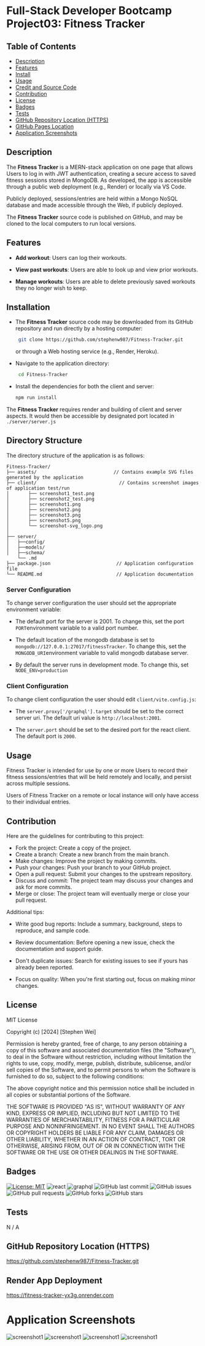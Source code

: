 # Full-Stack Developer Bootcamp Project03: Fitness Tracker

## Table of Contents

- [Description](#description)
- [Features](#features)
- [Install](#install)
- [Usage](#usage)
- [Credit and Source Code](#credits-and-code-source)
- [Contribution](#contribution)
- [License](#license)
- [Badges](#badges)
- [Tests](#tests)
- [GitHub Repository Location (HTTPS)](#github-repository-location-https)
- [GitHub Pages Location](#github-pages-location)
- [Application Screenshots](#application-screenshots) 

## Description

The **Fitness Tracker** is a MERN-stack application on one page that allows Users to log in with JWT authentication, creating a secure access to saved fitness sessions stored in MongoDB. As developed, the app is accessible through a public web deployment (e.g., Render) or locally via VS Code.

Publicly deployed, sessions/entries are held within a Mongo NoSQL database and made accessible through the Web, if publicly deployed.

The **Fitness Tracker** source code is published on GitHub, and may be cloned to the local computers to run local versions.


## Features

- **Add workout**: Users can log their workouts.

- **View past workouts**: Users are able to look up and view prior workouts.

- **Manage workouts**: Users are able to delete previously saved workouts they no longer wish to keep. 


## Installation

- The **Fitness Tracker** source code may be downloaded from its GitHub repository and run directly by a hosting computer: 

  ```sh
   git clone https://github.com/stephenw987/Fitness-Tracker.git
   ```
  or through a Web hosting service (e.g., Render, Heroku).

- Navigate to the application directory:
  ```sh
   cd Fitness-Tracker
   ```
- Install the dependencies for both the client and server:
   ```sh
   npm run install
   ```

The **Fitness Tracker** requires render and building of client and server aspects. It would then be accessible by designated port located in `./server/server.js`

## Directory Structure

The directory structure of the application is as follows:
```
Fitness-Tracker/
├── assets/                            // Contains example SVG files generated by the application
├── client/                              // Contains screenshot images of application test/run 
│       ├── screenshot1_test.png
│       ├── screenshot2_test.png
│       ├── screenshot1.png
│       ├── screenshot2.png
│       ├── screenshot3.png
│       ├── screenshot5.png
│       └── screenshot-svg_logo.png
│
├── server/                                
│   ├──config/
│   ├──models/ 
│   ├──schema/
    └── .md                       
├── package.json                        // Application configuration file
└── README.md                           // Application documentation
```

### Server Configuration

To change server configuration the user should set the appropriate environment variable:

* The default port for the server is 2001. To change this, set the port `PORT`environment variable to a valid port number.

* The default location of the mongodb database is set to `mongodb://127.0.0.1:27017/fitnessTracker`. To change this, set the `MONGODB_URI`environment variable to valid mongodb database server. 

* By default the server runs in development mode. To change this, set `NODE_ENV=production`

### Client Configuration

To change client configuration the user should edit `client/vite.config.js`:

* The `server.proxy['/graphql'].target` should be set to the correct server uri. The default uri value is `http://localhost:2001`. 

* The `server.port` should be set to the desired port for the react client. The default port is `2000`.

## Usage

Fitness Tracker is intended for use by one or more Users to record their fitness sessions/entries that will be held remotely and locally, and persist across multiple sessions. 

Users of Fitness Tracker on a remote or local instance will only have access to their individual entries.


<!-- ## Credits and Code Source -->

## Contribution

Here are the guidelines for contributing to this project:

- Fork the project: Create a copy of the project.
- Create a branch: Create a new branch from the main branch.
- Make changes: Improve the project by making commits.
- Push your changes: Push your branch to your GitHub project.
- Open a pull request: Submit your changes to the upstream repository.
- Discuss and commit: The project team may discuss your changes and ask for more commits.
- Merge or close: The project team will eventually merge or close your pull request. 
 
Additional tips:

- Write good bug reports: Include a summary, background, steps to reproduce, and sample code. 
 
- Review documentation: Before opening a new issue, check the documentation and support guide. 
 
- Don't duplicate issues: Search for existing issues to see if yours has already been reported. 
 
- Focus on quality: When you're first starting out, focus on making minor changes. 


## License

MIT License

Copyright (c) [2024] [Stephen Wei]

Permission is hereby granted, free of charge, to any person obtaining a copy
of this software and associated documentation files (the "Software"), to deal
in the Software without restriction, including without limitation the rights
to use, copy, modify, merge, publish, distribute, sublicense, and/or sell
copies of the Software, and to permit persons to whom the Software is
furnished to do so, subject to the following conditions:

The above copyright notice and this permission notice shall be included in all
copies or substantial portions of the Software.

THE SOFTWARE IS PROVIDED "AS IS", WITHOUT WARRANTY OF ANY KIND, EXPRESS OR
IMPLIED, INCLUDING BUT NOT LIMITED TO THE WARRANTIES OF MERCHANTABILITY,
FITNESS FOR A PARTICULAR PURPOSE AND NONINFRINGEMENT. IN NO EVENT SHALL THE
AUTHORS OR COPYRIGHT HOLDERS BE LIABLE FOR ANY CLAIM, DAMAGES OR OTHER
LIABILITY, WHETHER IN AN ACTION OF CONTRACT, TORT OR OTHERWISE, ARISING FROM,
OUT OF OR IN CONNECTION WITH THE SOFTWARE OR THE USE OR OTHER DEALINGS IN THE
SOFTWARE.


## Badges

[![License: MIT](https://img.shields.io/badge/License-MIT-yellow.svg)](https://opensource.org/licenses/MIT)
![react](https://img.shields.io/npm/v/react?label=React)
![graphql](https://img.shields.io/npm/v/graphql?label=GraphQL)
![GitHub last commit](https://img.shields.io/github/last-commit/stephenw987/Fitness-Tracker)
![GitHub issues](https://img.shields.io/github/issues/stephenw987/Fitness-Tracker)
![GitHub pull requests](https://img.shields.io/github/issues-pr/stephenw987/Fitness-Tracker)
![GitHub forks](https://img.shields.io/github/forks/stephenw987/Fitness-Tracker)
![GitHub stars](https://img.shields.io/github/stars/stephenw987/Fitness-Tracker)


## Tests

N / A

## GitHub Repository Location (HTTPS)

https://github.com/stephenw987/Fitness-Tracker.git

## Render App Deployment

https://fitness-tracker-yx3g.onrender.com 

# Application Screenshots

![screenshot1](assets/screenshots/screenshot1.png)
![screenshot1](assets/screenshots/screenshot2.png)
![screenshot1](assets/screenshots/screenshot3.png)
![screenshot1](assets/screenshots/screenshot4.png)
